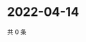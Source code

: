 # 2022-04-14

共 0 条

<!-- BEGIN WEIBO -->
<!-- 最后更新时间 Thu Apr 14 2022 22:14:36 GMT+0800 (China Standard Time) -->

<!-- END WEIBO -->

